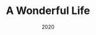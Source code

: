---
published: false
cancelled: COVID-19
layout: productions
title: A Wonderful Life
date: 2020
image_credit:
image_alt:
image_caption:
category: musical
Theatre: The Alhambra Theatre & Dining
show_details:
- Music: Joe Raposo - wiki
- Lyrics: Sheldon Harnick - wiki
- Book: Sheldon Harnick
- Basis: Based on the 1946 film, It's a Wonderful Life produced and directed by Frank Capra.
- Setting: Bedford Falls
- Wikipedia: A Wonderful Life (musical) - wiki
Website: https://www.alhambrajax.com/show/a-wonderful-life/
showtimes:
- 2020-11-25 18:00:00
- 2020-11-27 18:00:00
- 2020-11-28 11:00:00
- 2020-11-28 18:00:00
- 2020-11-29 12:00:00
- 2020-11-29 18:00:00
- 2020-12-01 18:00:00
- 2020-12-02 11:00:00
- 2020-12-02 18:00:00
- 2020-12-03 10:00:00
- 2020-12-03 18:00:00
- 2020-12-04 18:00:00
- 2020-12-05 11:00:00
- 2020-12-05 18:00:00
- 2020-12-06 12:00:00
- 2020-12-06 18:00:00
- 2020-12-08 18:00:00
- 2020-12-09 11:00:00
- 2020-12-09 18:00:00
- 2020-12-10 10:00:00
- 2020-12-10 18:00:00
- 2020-12-11 18:00:00
- 2020-12-12 11:00:00
- 2020-12-12 18:00:00
- 2020-12-13 12:00:00
- 2020-12-13 18:00:00
- 2020-12-15 18:00:00
- 2020-12-16 11:00:00
- 2020-12-16 18:00:00
- 2020-12-17 11:00:00
- 2020-12-17 18:00:00
- 2020-12-18 18:00:00
- 2020-12-19 11:00:00
- 2020-12-19 18:00:00
- 2020-12-20 12:00:00
- 2020-12-20 18:00:00
- 2020-12-22 18:00:00
- 2020-12-23 11:00:00
- 2020-12-23 18:00:00
- 2020-12-24 11:00:00
- 2020-12-24 18:00:00
external_links:
  A Wonderful Life: https://www.alhambrajax.com/show/a-wonderful-life/
---